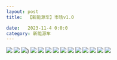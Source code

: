 ```yaml
---
layout: post
title:  【新能源车】市场v1.0

date:   2023-11-4 0:0:0
category: 新能源车
---
```

![](http://s3s4mtyq6.hd-bkt.clouddn.com/img/6661699834311_.pic.jpg)
![](http://s3s4mtyq6.hd-bkt.clouddn.com/img/new_car_market_v1.0_2311130825.png)
![](http://s3s4mtyq6.hd-bkt.clouddn.com/img/IMG_1612.PNG))
![](http://s3s4mtyq6.hd-bkt.clouddn.com/img/IMG_1613.PNG)
![](http://s3s4mtyq6.hd-bkt.clouddn.com/img/IMG_1614.PNG)
![](http://s3s4mtyq6.hd-bkt.clouddn.com/img/IMG_1615.PNG)
![](http://s3s4mtyq6.hd-bkt.clouddn.com/img/IMG_1616.PNG)
![](http://s3s4mtyq6.hd-bkt.clouddn.com/img/IMG_1617.PNG)
![](http://s3s4mtyq6.hd-bkt.clouddn.com/img/IMG_1618.PNG)
![](http://s3s4mtyq6.hd-bkt.clouddn.com/img/IMG_1619.PNG)
![](http://s3s4mtyq6.hd-bkt.clouddn.com/img/IMG_1620.PNG)
![](http://s3s4mtyq6.hd-bkt.clouddn.com/img/IMG_1621.PNG)
![](http://s3s4mtyq6.hd-bkt.clouddn.com/img/IMG_1622.PNG)
![](http://s3s4mtyq6.hd-bkt.clouddn.com/img/IMG_1623.PNG)

